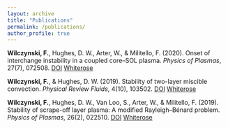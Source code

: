 ```yaml
---
layout: archive
title: "Publications"
permalink: /publications/
author_profile: true
---
```


**Wilczynski, F.**, Hughes, D. W., Arter, W., & Militello, F. (2020). 
Onset of interchange instability in a coupled core–SOL plasma. *Physics of Plasmas*, 27(7), 072508.
[DOI](https://doi.org/10.1063/5.0010114)
[Whiterose](http://eprints.whiterose.ac.uk/163564/)

**Wilczynski, F.**, & Hughes, D. W. (2019). 
Stability of two-layer miscible convection. *Physical Review Fluids*, 4(10), 103502.
[DOI](https://doi.org/10.1103/PhysRevFluids.4.103502)
[Whiterose](http://eprints.whiterose.ac.uk/152384/)

**Wilczynski, F.**, Hughes, D. W., Van Loo, S., Arter, W., & Militello, F. (2019). 
Stability of scrape-off layer plasma: A modified Rayleigh–Bénard problem. *Physics of Plasmas*, 26(2), 022510.
[DOI](http://eprints.whiterose.ac.uk/144083/)
[Whiterose](https://doi.org/10.1063/1.5064765)